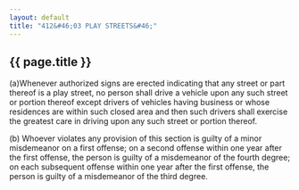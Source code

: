 ```yaml
---
layout: default 
title: "412&#46;03 PLAY STREETS&#46;"
---
```


{{ page.title }}
----------------

(a)Whenever authorized signs are erected indicating that any street or
part thereof is a play street, no person shall drive a vehicle upon any
such street or portion thereof except drivers of vehicles having
business or whose residences are within such closed area and then such
drivers shall exercise the greatest care in driving upon any such street
or portion thereof.

​(b) Whoever violates any provision of this section is guilty of a minor
misdemeanor on a first offense; on a second offense within one year
after the first offense, the person is guilty of a misdemeanor of the
fourth degree; on each subsequent offense within one year after the
first offense, the person is guilty of a misdemeanor of the third
degree.
